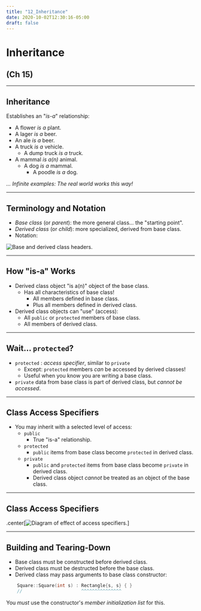 ```yaml
---
title: "12_Inheritance"
date: 2020-10-02T12:30:16-05:00
draft: false
---
```


# Inheritance
## (Ch 15)

---

## Inheritance

Establishes an "_is-a_" relationship:

* A flower _is a_ plant.
* A lager _is a_ beer.
* An ale _is a_ beer.
* A truck _is a_ vehicle.
    * A dump truck _is a_ truck.
* A mammal _is a(n)_ animal.
    * A dog _is a_ mammal.
        * A poodle _is a_ dog.
 
_... Infinite examples:  The real world works this way!_

---

## Terminology and Notation

* _Base class_ (or _parent_): the more general class… the "starting point".
* _Derived class_ (or _child_): more specialized, derived from base class.
* Notation:

![Base and derived class headers.](../images/Inheritance/base_and_derived_class_headers.png )


---

## How "is-a" Works

* Derived class object "is a(n)" object of the base class.
    - Has all characteristics of base class!
        + All members defined in base class.
        + Plus all members defined in derived class.
* Derived class objects can "use" (access):
    - All `public` or `protected` members of base class.
    - All members of derived class.

---

## Wait... `protected`?
* `protected` : _access specifier_, similar to `private`
    - Except:  `protected` members _can_ be accessed by derived classes!
    - Useful when you know you are writing a base class.
* `private` data from base class is part of derived class, but _cannot be accessed_.

---

## Class Access Specifiers

* You may inherit with a selected level of access:
    - `public`
        + True "is-a" relationship.  
    - `protected`
        + `public` items from base class become `protected` in derived class.
    - `private`
        + `public` and `protected` items from base class become `private` in derived class.
        + Derived class object _cannot_ be treated as an object of the base class.

---

## Class Access Specifiers

.center[![Diagram of effect of access specifiers.](../images/Inheritance/Inheritance_Access_Levels.svg)]

---

## Building and Tearing-Down

* Base class must be constructed before derived class.
* Derived class must be destructed before the base class.
* Derived class may pass arguments to base class constructor:

```cpp
    Square::Square(int s) : Rectangle{s, s} { }
    //                      ^^^^^^^^^^^^^^^
```

You _must_ use the constructor's _member initialization list_ for this.
